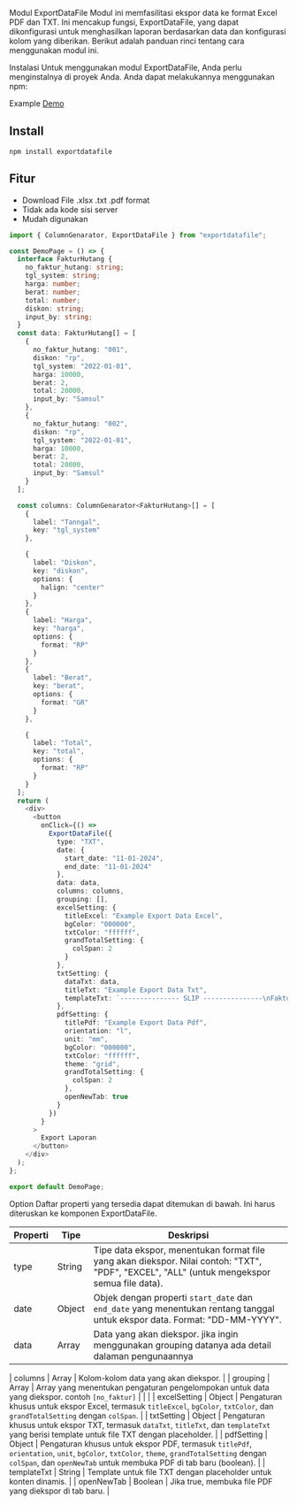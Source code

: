 Modul ExportDataFile
Modul ini memfasilitasi ekspor data ke format Excel PDF dan TXT. Ini mencakup fungsi, ExportDataFile, yang dapat dikonfigurasi untuk menghasilkan laporan berdasarkan data dan konfigurasi kolom yang diberikan. Berikut adalah panduan rinci tentang cara menggunakan modul ini.

Instalasi
Untuk menggunakan modul ExportDataFile, Anda perlu menginstalnya di proyek Anda. Anda dapat melakukannya menggunakan npm:

Example <a href="https://codesandbox.io/p/sandbox/export-excel-pdf-5v6th4"> Demo </a>

## Install

```
npm install exportdatafile
```

## Fitur

- Download File .xlsx .txt .pdf format
- Tidak ada kode sisi server
- Mudah digunakan

```typescript
import { ColumnGenarator, ExportDataFile } from "exportdatafile";

const DemoPage = () => {
  interface FakturHutang {
    no_faktur_hutang: string;
    tgl_system: string;
    harga: number;
    berat: number;
    total: number;
    diskon: string;
    input_by: string;
  }
  const data: FakturHutang[] = [
    {
      no_faktur_hutang: "001",
      diskon: "rp",
      tgl_system: "2022-01-01",
      harga: 10000,
      berat: 2,
      total: 20000,
      input_by: "Samsul"
    },
    {
      no_faktur_hutang: "002",
      diskon: "rp",
      tgl_system: "2022-01-01",
      harga: 10000,
      berat: 2,
      total: 20000,
      input_by: "Samsul"
    }
  ];

  const columns: ColumnGenarator<FakturHutang>[] = [
    {
      label: "Tanngal",
      key: "tgl_system"
    },

    {
      label: "Diskon",
      key: "diskon",
      options: {
        halign: "center"
      }
    },
    {
      label: "Harga",
      key: "harga",
      options: {
        format: "RP"
      }
    },
    {
      label: "Berat",
      key: "berat",
      options: {
        format: "GR"
      }
    },

    {
      label: "Total",
      key: "total",
      options: {
        format: "RP"
      }
    }
  ];
  return (
    <div>
      <button
        onClick={() =>
          ExportDataFile({
            type: "TXT",
            date: {
              start_date: "11-01-2024",
              end_date: "11-01-2024"
            },
            data: data,
            columns: columns,
            grouping: [],
            excelSetting: {
              titleExcel: "Example Export Data Excel",
              bgColor: "000000",
              txtColor: "ffffff",
              grandTotalSetting: {
                colSpan: 2
              }
            },
            txtSetting: {
              dataTxt: data,
              titleTxt: "Example Export Data Txt",
              templateTxt: `--------------- SLIP ---------------\nFaktur         = {no_faktur_hutang}\nDiskon         = {diskon}\nTanggal System = {tgl_system}\nHarga          = {harga}\nBerat          = {berat}\nTotal          = {total}\nInput_by       = {input_by}`
            },
            pdfSetting: {
              titlePdf: "Example Export Data Pdf",
              orientation: "l",
              unit: "mm",
              bgColor: "000000",
              txtColor: "ffffff",
              theme: "grid",
              grandTotalSetting: {
                colSpan: 2
              },
              openNewTab: true
            }
          })
        }
      >
        Export Laporan
      </button>
    </div>
  );
};

export default DemoPage;
```

Option
Daftar properti yang tersedia dapat ditemukan di bawah. Ini harus diteruskan ke komponen ExportDataFile.

| Properti | Tipe   | Deskripsi                                                                                                                                   |
| -------- | ------ | ------------------------------------------------------------------------------------------------------------------------------------------- |
| type     | String | Tipe data ekspor, menentukan format file yang akan diekspor. Nilai contoh: "TXT", "PDF", "EXCEL", "ALL" (untuk mengekspor semua file data). |
| date     | Object | Objek dengan properti `start_date` dan `end_date` yang menentukan rentang tanggal untuk ekspor data. Format: "DD-MM-YYYY".                  |
| data     | Array  | Data yang akan diekspor. jika ingin menggunakan grouping datanya ada detail dalaman pengunaannya                                            |

|
columns | Array | Kolom-kolom data yang akan diekspor. |
| grouping | Array | Array yang menentukan pengaturan pengelompokan untuk data yang diekspor. contoh `[no_faktur]` |
| |
| excelSetting | Object | Pengaturan khusus untuk ekspor Excel, termasuk `titleExcel`, `bgColor`, `txtColor`, dan `grandTotalSetting` dengan `colSpan`. |
| txtSetting | Object | Pengaturan khusus untuk ekspor TXT, termasuk `dataTxt`, `titleTxt`, dan `templateTxt` yang berisi template untuk file TXT dengan placeholder. |
| pdfSetting | Object | Pengaturan khusus untuk ekspor PDF, termasuk `titlePdf`, `orientation`, `unit`, `bgColor`, `txtColor`, `theme`, `grandTotalSetting` dengan `colSpan`, dan `openNewTab` untuk membuka PDF di tab baru (boolean). |
| templateTxt | String | Template untuk file TXT dengan placeholder untuk konten dinamis. |
| openNewTab | Boolean | Jika true, membuka file PDF yang diekspor di tab baru. |

